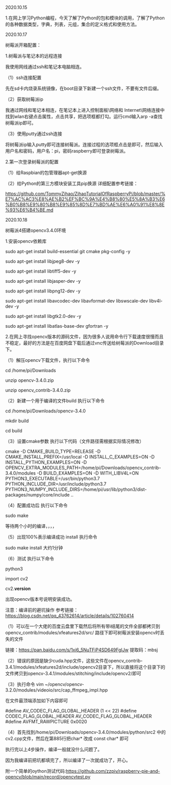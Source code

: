 2020.10.15

1.在网上学习Python编程，今天了解了Python的包和模块的调用，了解了Python的各种数据类型，字典，列表，元组，集合的定义格式和使用方法。


2020.10.17

树莓派开箱配置：

1.树莓派与笔记本的远程连接

我使用网线通过ssh和笔记本电脑相连。

（1）ssh连接配置

先在sd卡内烧录系统镜像，在boot目录下新建一个ssh文件，不要有文件后缀。

（2）获取树莓派ip

我通过网线和笔记本相连，在笔记本上进入控制面板\网络和 Internet\网络连接中找到wlan右键点击属性，点击共享，把选项框都打勾。运行cmd输入arp -a查找树莓派ip即可。

（3）使用putty通过ssh连接

将树莓派ip输入putty即可连接树莓派。连接过程的选项框点击是即可，然后输入用户名和密码，用户名：pi，密码raspberry即可登录树莓派。

2.第一次登录树莓派的配置

（1）给Raspbian的包管理器apt-get换源

（2）给Python的第三方模块安装工具pip换源
详细配置参考链接：

https://github.com/TommyZihao/ZihaoTutorialOfRaspberryPi/blob/master/%E7%AC%AC3%E8%AE%B2%EF%BC%9A%E4%B8%80%E5%8A%B3%E6%B0%B8%E9%80%B8%E9%85%8D%E7%BD%AE%E6%A0%91%E8%8E%93%E6%B4%BE.md

2020.10.18

树莓派4搭建opencv3.4.0环境

1.安装opencv依赖库

sudo apt-get install build-essential git cmake pkg-config -y

sudo apt-get install libjpeg8-dev -y

sudo apt-get install libtiff5-dev -y

sudo apt-get install libjasper-dev -y

sudo apt-get install libpng12-dev -y

sudo apt-get install libavcodec-dev libavformat-dev libswscale-dev libv4l-dev -y

sudo apt-get install libgtk2.0-dev -y

sudo apt-get install libatlas-base-dev gfortran -y

2.在网上寻找opencv版本的源码文件，因为很多人说用命令行下载速度很慢而且不稳定，最好的方法是在百度网盘下载后通过vnc传送给树莓派的Download目录下。

（1）解压opencv下载文件，执行以下命令

cd /home/pi/Downloads

unzip opencv-3.4.0.zip

unzip opencv_contrib-3.4.0.zip

（2）新建一个用于编译的文件build 执行以下命令

cd /home/pi/Downloads/opencv-3.4.0

mkdir build

cd build

（3）设置cmake参数  执行以下代码（文件路径需根据实际情况修改）

cmake -D CMAKE_BUILD_TYPE=RELEASE -D CMAKE_INSTALL_PREFIX=/usr/local -D INSTALL_C_EXAMPLES=ON -D INSTALL_PYTHON_EXAMPLES=ON -D OPENCV_EXTRA_MODULES_PATH=/home/pi/Downloads/opencv_contrib-3.4.0/modules -D BUILD_EXAMPLES=ON -D WITH_LIBV4L=ON PYTHON3_EXECUTABLE=/usr/bin/python3.7 PYTHON_INCLUDE_DIR=/usr/include/python3.7 PYTHON3_NUMPY_INCLUDE_DIRS=/home/pi/usr/lib/python3/dist-packages/numpy/core/include ..

（4）配置成功后 执行以下命令

sudo make

等待两个小时的编译，，，，

（5）出现100%表示编译成功 install 执行命令

sudo make install 大约1分钟

（6）测试 执行以下命令

python3

import cv2

cv2.__version__

出现opencv版本号说明安装成功。

注意：编译前的避坑操作 参考链接：https://blog.csdn.net/qq_43762614/article/details/102760414

（1）可以在一个大佬的百度云盘里下载然后将所有带i结尾的文件全部都拷贝到 opencv_contrib/modules/xfeatures2d/src/ 路径下即可树莓派安装opencv时丢失的文件

链接：https://pan.baidu.com/s/1xi6_5NuTFiP4SD649FgIJw
提取码：mbsj

（2）错误的原因是缺少cuda.hpp文件，这些文件在opencv_contrib-3.4.1/modules/xfeatures2d/include/opencv2目录下，所以直接将这个目录下的文件拷贝到opencv-3.4.1/modules/stitching/include/opencv2/即可

（3）执行命令 vim ~/opencv/opencv-3.2.0/modules/videoio/src/cap_ffmpeg_impl.hpp

在文件最顶端添加如下内容即可

#define AV_CODEC_FLAG_GLOBAL_HEADER (1 << 22)
#define CODEC_FLAG_GLOBAL_HEADER AV_CODEC_FLAG_GLOBAL_HEADER
#define AVFMT_RAWPICTURE 0x0020

（4）首先找到/home/pi/Downloads/opencv-3.4.0/modules/python/src2 中的cv2.cpp文件，然后在第885行把char* 改成 const char* 即可

执行完以上4步操作，编译一般就没什么问题了。

因为我编译前把坑都填完了，所以编译了一次就成功了，开心。

附一个简单的oython测试代码:https://github.com/zzpiv/raspberry-pie-and-opencv/blob/main/record/opencvtest.py









